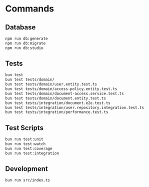 # Commands

## Database
```bash
npm run db:generate
npm run db:migrate
npm run db:studio
```

## Tests
```bash
bun test
bun test tests/domain/
bun test tests/domain/user.entity.test.ts
bun test tests/domain/access-policy.entity.test.ts
bun test tests/domain/document-access.service.test.ts
bun test tests/domain/document.entity.test.ts
bun test tests/integration/document.e2e.test.ts
bun test tests/integration/user.repository.integration.test.ts
bun test tests/integration/performance.test.ts
```

## Test Scripts
```bash
bun run test:unit
bun run test:watch
bun run test:coverage
bun run test:integration
```

## Development
```bash
bun run src/index.ts
```

